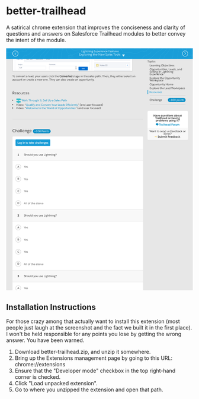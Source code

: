 # better-trailhead

A satirical chrome extension that improves the conciseness and clarity of questions and answers on Salesforce Trailhead modules to better convey the intent of the module.

![alt tag](https://raw.githubusercontent.com/loganm/better-trailhead/master/sample.png)

## Installation Instructions

For those crazy among that actually want to install this extension (most people just laugh at the screenshot and the fact we built it in the first place).
I won't be held responsible for any points you lose by getting the wrong answer. You have been warned.

1. Download better-trailhead.zip, and unzip it somewhere.
2. Bring up the Extensions management page by going to this URL: chrome://extensions
2. Ensure that the "Developer mode" checkbox in the top right-hand corner is checked.
3. Click "Load unpacked extension".
4. Go to where you unzipped the extension and open that path.
